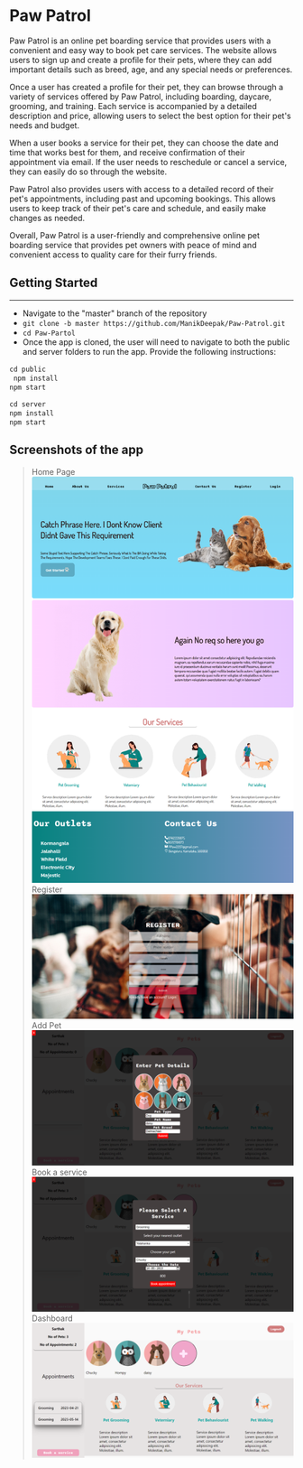 # Paw Patrol
Paw Patrol is an online pet boarding service that provides users with a convenient and easy way to book pet care services. The website allows users to sign up and create a profile for their pets, where they can add important details such as breed, age, and any special needs or preferences.

Once a user has created a profile for their pet, they can browse through a variety of services offered by Paw Patrol, including boarding, daycare, grooming, and training. Each service is accompanied by a detailed description and price, allowing users to select the best option for their pet's needs and budget.

When a user books a service for their pet, they can choose the date and time that works best for them, and receive confirmation of their appointment via email. If the user needs to reschedule or cancel a service, they can easily do so through the website.

Paw Patrol also provides users with access to a detailed record of their pet's appointments, including past and upcoming bookings. This allows users to keep track of their pet's care and schedule, and easily make changes as needed.

Overall, Paw Patrol is a user-friendly and comprehensive online pet boarding service that provides pet owners with peace of mind and convenient access to quality care for their furry friends.

## Getting Started
***
* Navigate to the "master" branch of the repository
* ```git clone -b master https://github.com/ManikDeepak/Paw-Patrol.git```
* ```cd Paw-Partol```
* Once the app is cloned, the user will need to navigate to both the public and server folders to run the app. Provide the following instructions:
``` 
cd public 
 npm install
npm start
```

 ``` 
 cd server
 npm install
 npm start
 ```


## Screenshots of the app

> Home Page
![Home Page](https://github.com/ManikDeepak/Paw-Patrol/blob/352a51c4a9a2d4a312b8f9b781ee0074d7f5d1b4/screenshots/Home%20Page.png)
> Register
![Register](https://github.com/ManikDeepak/Paw-Patrol/blob/352a51c4a9a2d4a312b8f9b781ee0074d7f5d1b4/screenshots/Register.png)
> Add Pet
![Add pet](https://github.com/ManikDeepak/Paw-Patrol/blob/352a51c4a9a2d4a312b8f9b781ee0074d7f5d1b4/screenshots/Add%20Pet.png)
>Book a service
![BookService](https://github.com/ManikDeepak/Paw-Patrol/blob/352a51c4a9a2d4a312b8f9b781ee0074d7f5d1b4/screenshots/service.png)
> Dashboard
![DashBoard](https://github.com/ManikDeepak/Paw-Patrol/blob/352a51c4a9a2d4a312b8f9b781ee0074d7f5d1b4/screenshots/Dashboard.png)
